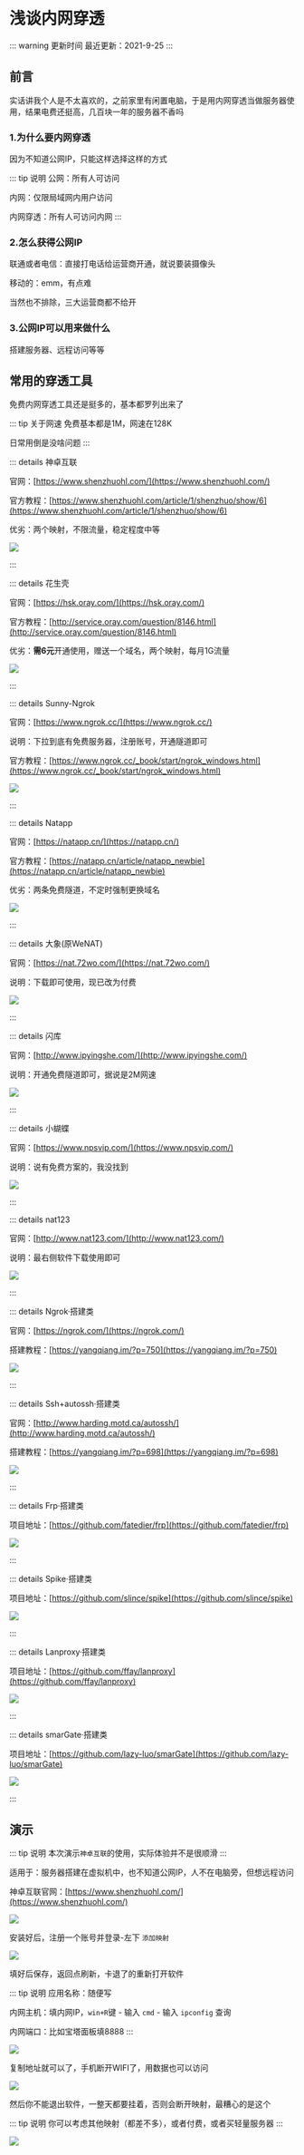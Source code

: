 # 浅谈内网穿透

::: warning 更新时间
最近更新：2021-9-25
:::


## 前言

实话讲我个人是不太喜欢的，之前家里有闲置电脑，于是用内网穿透当做服务器使用，结果电费还挺高，几百块一年的服务器不香吗


### 1.为什么要内网穿透

因为不知道公网IP，只能这样选择这样的方式

::: tip 说明
公网：所有人可访问

内网：仅限局域网内用户访问

内网穿透：所有人可访问内网
:::

### 2.怎么获得公网IP

联通或者电信：直接打电话给运营商开通，就说要装摄像头

移动的：emm，有点难

当然也不排除，三大运营商都不给开


### 3.公网IP可以用来做什么

搭建服务器、远程访问等等










## 常用的穿透工具



免费内网穿透工具还是挺多的，基本都罗列出来了

::: tip 关于网速
免费基本都是1M，网速在128K

日常用倒是没啥问题
:::






::: details 神卓互联

官网：[https://www.shenzhuohl.com/](https://www.shenzhuohl.com/)

官方教程：[https://www.shenzhuohl.com/article/1/shenzhuo/show/6](https://www.shenzhuohl.com/article/1/shenzhuo/show/6)

优劣：两个映射，不限流量，稳定程度中等

![](./NAT-01.png)

:::




::: details 花生壳

官网：[https://hsk.oray.com/](https://hsk.oray.com/)

官方教程：[http://service.oray.com/question/8146.html](http://service.oray.com/question/8146.html)

优劣：**需6元**开通使用，赠送一个域名，两个映射，每月1G流量

![](./NAT-02.png)

:::






::: details Sunny-Ngrok

官网：[https://www.ngrok.cc/](https://www.ngrok.cc/)

说明：下拉到底有免费服务器，注册账号，开通隧道即可

官方教程：[https://www.ngrok.cc/_book/start/ngrok_windows.html](https://www.ngrok.cc/_book/start/ngrok_windows.html)

![](./NAT-03.png)

:::




::: details Natapp

官网：[https://natapp.cn/](https://natapp.cn/)

官方教程：[https://natapp.cn/article/natapp_newbie](https://natapp.cn/article/natapp_newbie)

优劣：两条免费隧道，不定时强制更换域名

![](./NAT-04.png)


:::





::: details 大象(原WeNAT)


官网：[https://nat.72wo.com/](https://nat.72wo.com/)

说明：下载即可使用，现已改为付费

![](./NAT-05.png)

:::



::: details 闪库

官网：[http://www.ipyingshe.com/](http://www.ipyingshe.com/)

说明：开通免费隧道即可，据说是2M网速

![](./NAT-06.png)

:::





::: details 小蝴蝶

官网：[https://www.npsvip.com/](https://www.npsvip.com/)

说明：说有免费方案的，我没找到

![](./NAT-07.png)

:::







::: details nat123

官网：[http://www.nat123.com/](http://www.nat123.com/)

说明：最右侧软件下载使用即可

![](./NAT-08.png)

:::





::: details Ngrok·搭建类

官网：[https://ngrok.com/](https://ngrok.com/)

搭建教程：[https://yangqiang.im/?p=750](https://yangqiang.im/?p=750)

![](./NAT-09.png)

:::




::: details Ssh+autossh·搭建类

官网：[http://www.harding.motd.ca/autossh/](http://www.harding.motd.ca/autossh/)

搭建教程：[https://yangqiang.im/?p=698](https://yangqiang.im/?p=698)

![](./NAT-10.png)

:::






::: details Frp·搭建类

项目地址：[https://github.com/fatedier/frp](https://github.com/fatedier/frp)

![](./NAT-11.png)

:::






::: details Spike·搭建类

项目地址：[https://github.com/slince/spike](https://github.com/slince/spike)

![](./NAT-12.png)

:::




::: details Lanproxy·搭建类

项目地址：[https://github.com/ffay/lanproxy](https://github.com/ffay/lanproxy)

![](./NAT-13.png)

:::




::: details smarGate·搭建类


项目地址：[https://github.com/lazy-luo/smarGate](https://github.com/lazy-luo/smarGate)

![](./NAT-14.png)

:::






## 演示

::: tip 说明
本次演示`神卓互联`的使用，实际体验并不是很顺滑
:::

适用于：服务器搭建在虚拟机中，也不知道公网IP，人不在电脑旁，但想远程访问


神卓互联官网：[https://www.shenzhuohl.com/](https://www.shenzhuohl.com/)

![](./NAT-15.png)


安装好后，注册一个账号并登录-左下 `添加映射`

![](./NAT-16.png)


填好后保存，返回点刷新，卡退了的重新打开软件

::: tip 说明
应用名称：随便写

内网主机：填内网IP，`win+R`键 - 输入 `cmd` - 输入 `ipconfig` 查询
 
内网端口：比如宝塔面板填8888
:::

![](./NAT-17.png)


复制地址就可以了，手机断开WIFI了，用数据也可以访问


![](./NAT-18.png)


然后你不能退出软件，一整天都要挂着，否则会断开映射，最糟心的是这个

::: tip 说明
你可以考虑其他映射（都差不多），或者付费，或者买轻量服务器
:::

![](./NAT-19.png)




